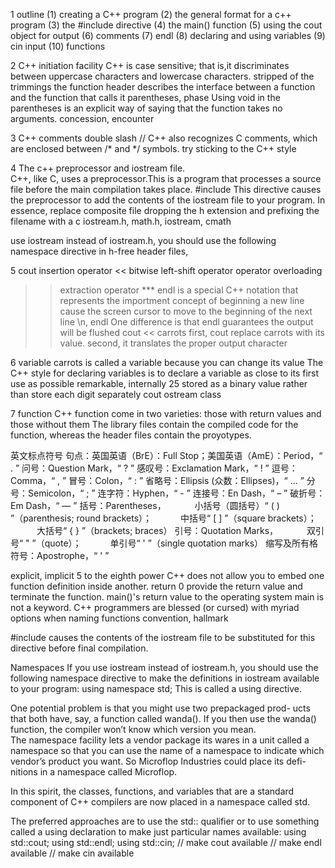 1 outline
(1) creating a C++ program
(2) the general format for a c++ program
(3) the #include directive
(4) the main() function
(5) using the cout object for output
(6) comments
(7) endl
(8) declaring and using variables
(9) cin input
(10) functions

2 C++ initiation
facility
C++ is case sensitive; that is,it discriminates between uppercase characters and lowercase characters.
stripped of the trimmings
the function header describes the interface between a function and the function that calls it
parentheses, phase
Using void in the parentheses is an explicit way of saying that the function takes no arguments.
concession, encounter

3 C++ comments
double slash //
C++ also recognizes C comments, which are enclosed between /* and */ symbols.
try sticking to the C++ style

4 The c++ preprocessor and iostream file.  
C++, like C, uses a preprocessor.This is a program that processes a source file before the main compilation takes place. 
#include <iostream>
This directive causes the preprocessor to add the contents of the iostream file to your program.
In essence, replace
composite file
dropping the h extension and prefixing the filename with a c
iostream.h, math.h, iostream, cmath

use iostream instead of iostream.h, you should use the following namespace directive 
in h-free header files, 

5 cout
insertion operator << bitwise left-shift operator  operator overloading
>> extraction operator
*** endl is a special C++ notation that represents the importment concept of beginning a new line
cause the screen cursor to move to the beginning of the next line
\n, endl   One difference is that endl guarantees the output will be flushed
cout << carrots
first, cout replace carrots with its value. second, it translates the proper output character

6 variable
carrots is called a variable because you can change its value
The C++ style for declaring variables is to declare a variable as close to its first use as possible
remarkable, internally
25 stored as a binary value rather than store each digit separately
cout ostream class

7 function
C++ function come in two varieties: those with return values and those without them
The library files contain the compiled code for the function, whereas the header files contain the proyotypes.

英文标点符号
句点：英国英语（BrE）：Full Stop；美国英语（AmE）：Period，“ . ”
问号：Question Mark，“ ? ”
感叹号：Exclamation Mark，“ ! ”
逗号：Comma，“ , ”
冒号：Colon，“  : ”
省略号：Ellipsis (众数：Ellipses)，“ ... ”
分号：Semicolon，“ ; ”
连字符：Hyphen，“ - ”
连接号：En Dash，“ – ”
破折号：Em Dash，“ — ”
括号：Parentheses，
　　　小括号（圆括号）“ ( ) ”（parenthesis; round brackets）；
　　　中括号“ [ ] ”（square brackets）；
　　　大括号“ { } ”（brackets; braces）
引号：Quotation Marks，
　　　双引号“ " ”（quote）；
　　　单引号“ ' ”（single quotation marks）
缩写及所有格符号：Apostrophe，“ ' ”

explicit, implicit
5 to the eighth power
C++ does not allow you to embed one function definition inside another.
return 0 provide the return value and terminate the function.
main()'s return value to the operating system
main is not a keyword.
C++ programmers are blessed (or cursed) with myriad options when naming functions
convention, hallmark

#include <iostream> causes the contents of the iostream file to be substituted for this directive before final compilation.

Namespaces
If you use iostream instead of iostream.h, you should use the following namespace directive to make the definitions in iostream available to your program:
using namespace std;
This is called a using directive.   

 One potential problem is that you might use two prepackaged prod- ucts that both have, say, a function called wanda(). If you then use the wanda() function, the compiler won’t know which version you mean.   
 The namespace facility lets a vendor package its wares in a unit called a namespace so that you can use the name of a namespace to indicate which vendor’s product you want. So Microflop Industries could place its defi- nitions in a namespace called Microflop.

In this spirit, the classes, functions, and variables that are a standard component of C++ compilers are now placed in a namespace called std.

The preferred approaches are to use the std:: qualifier or to use something called a using declaration to make just particular names available:
using std::cout; 
using std::endl; 
using std::cin;
// make cout available // make endl available // make cin available



